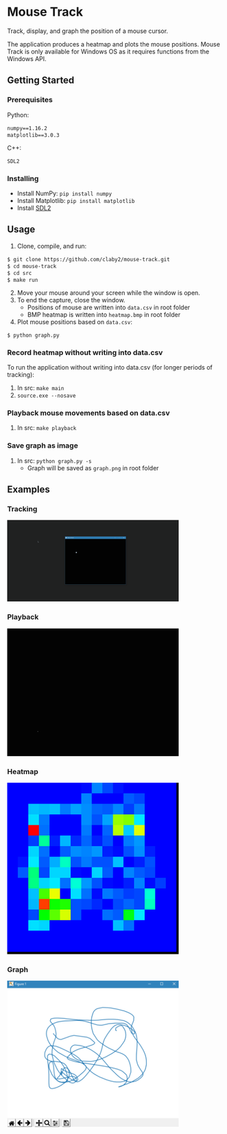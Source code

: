 # Mouse Track
Track, display, and graph the position of a mouse cursor.

The application produces a heatmap and plots the mouse positions. Mouse Track is only available for Windows OS as it requires functions from the Windows API.

## Getting Started

### Prerequisites

Python:
```
numpy==1.16.2
matplotlib==3.0.3
```

C++:
```
SDL2
```

### Installing

* Install NumPy: `pip install numpy`
* Install Matplotlib: `pip install matplotlib`
* Install [SDL2](http://libsdl.org/download-2.0.php)

## Usage

1. Clone, compile, and run:
```
$ git clone https://github.com/claby2/mouse-track.git
$ cd mouse-track
$ cd src
$ make run
```
2. Move your mouse around your screen while the window is open.
3. To end the capture, close the window.
    - Positions of mouse are written into `data.csv` in root folder
    - BMP heatmap is written into `heatmap.bmp` in root folder
4. Plot mouse positions based on `data.csv`:
```
$ python graph.py
```

### Record heatmap without writing into data.csv
To run the application without writing into data.csv (for longer periods of tracking):
1. In src: `make main`
2. `source.exe --nosave`

### Playback mouse movements based on data.csv
1. In src: `make playback`

### Save graph as image
1. In src: `python graph.py -s`
    - Graph will be saved as `graph.png` in root folder

## Examples

### Tracking
<img src = "https://github.com/claby2/mouse-track/blob/master/img/tracking-preview.gif?raw=true" width = "400px" alt = "Tracking Preview">

### Playback
<img src = "https://github.com/claby2/mouse-track/blob/master/img/playback-preview.gif?raw=true" width = "400px" alt = "Playback Preview">

### Heatmap
<img src = "https://github.com/claby2/mouse-track/blob/master/img/heatmap-preview.bmp?raw=true" width = "400px" alt = "Heatmap Preview">

### Graph
<img src = "https://github.com/claby2/mouse-track/blob/master/img/graph-preview.png?raw=true" width = "400px" alt = "Graph Preview">
